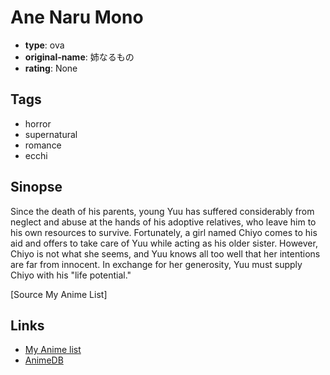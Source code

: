 # Ane Naru Mono

-   **type**: ova
-   **original-name**: 姉なるもの
-   **rating**: None

## Tags

-   horror
-   supernatural
-   romance
-   ecchi

## Sinopse

Since the death of his parents, young Yuu has suffered considerably from neglect and abuse at the hands of his adoptive relatives, who leave him to his own resources to survive. Fortunately, a girl named Chiyo comes to his aid and offers to take care of Yuu while acting as his older sister. However, Chiyo is not what she seems, and Yuu knows all too well that her intentions are far from innocent. In exchange for her generosity, Yuu must supply Chiyo with his "life potential."

[Source My Anime List]

## Links

-   [My Anime list](https://myanimelist.net/anime/41005/Ane_Naru_Mono)
-   [AnimeDB](http://anidb.info/perl-bin/animedb.pl?show=anime&aid=15349)

